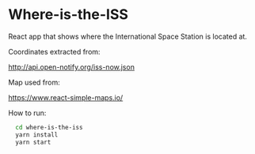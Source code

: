 # Where-is-the-ISS

React app that shows where the International Space Station is located at.

Coordinates extracted from:

http://api.open-notify.org/iss-now.json

Map used from:

https://www.react-simple-maps.io/

How to run: 

```bash
  cd where-is-the-iss
  yarn install
  yarn start
```
